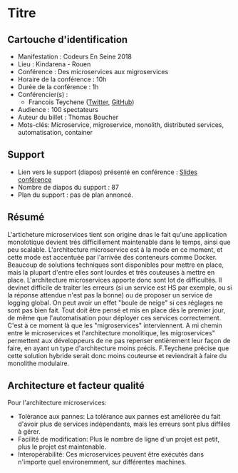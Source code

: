 # Titre

## Cartouche d'identification

- Manifestation : Codeurs En Seine 2018
- Lieu : Kindarena - Rouen
- Conférence : Des microservices aux migroservices
- Horaire de la conférence : 10h
- Durée de la conférence : 1h
- Conférencier(s) :
  - Francois Teychene ([Twitter](https://twitter.com/fteychene), [GitHub](https://github.com/fteychene))
- Audience : 100 spectateurs
- Auteur du billet : Thomas Boucher
- Mots-clés: Microservice, migroservice, monolith, distributed services, automatisation, container

## Support
- Lien vers le support (diapos) présenté en conférence : [Slides conférence](https://docs.google.com/presentation/d/1Z3hkFPBPBTX7sRxmwzBnPfS_AaI6zLz18BrMeSpmXw8/present?slide=id.g480600b79f_0_1973)
- Nombre de diapos du support : 87
- Plan du support : pas de plan annoncé.

## Résumé
L'articheture microservices tient son origine dnas le fait qu'une application monolotique devient très difficillement maintenable dans le temps, ainsi que peu scalable. L'architecture microservice est à la mode en ce moment, et cette mode est accentuée par l'arrivée des conteneurs comme Docker. Beaucoup de solutions techniques sont disponibles pour mettre en place, mais la plupart d'entre elles sont lourdes et très couteuses à mettre en place. L'architecture microservices apporte donc sont lot de difficultés. Il devinet difficile de traiter les erreurs (si un service est HS par exemple, ou si la réponse attendue n'est pas la bonne) ou de proposer un service de logging global. On peut avoir un effet "boule de neige" si ces réglages ne sont pas bien fait. Tout doit être pensé et mis en place dès le premier jour, de même que l'automatisation pour déployer ces services correctement. C'est à ce moment là que les "migroservices" interviennent. A mi chemin entre le microservices et l'architecture monolitique, les migroservices" permettent aux développeurs de ne pas repenser entièrement leur façon de faire, en ayant un type d'architecture moins précis. F.Teychene précise que cette solution hybride serait donc moins couteurse et reviendrait à faire du monolithe modulaire. 


## Architecture et facteur qualité
Pour l'architecture microservices:
- Tolérance aux pannes: La tolérance aux pannes est améliorée du fait d'avoir plus de services indépendants, mais les erreurs sont plus diffiles à gérer.
- Facilité de modification: Plus le nombre de ligne d'un projet est petit, plus le projet est maintenable. 
- Interopérabilité: Ces microservices peuvent être exécutés dans n'importe quel environemment, sur différentes machines.
